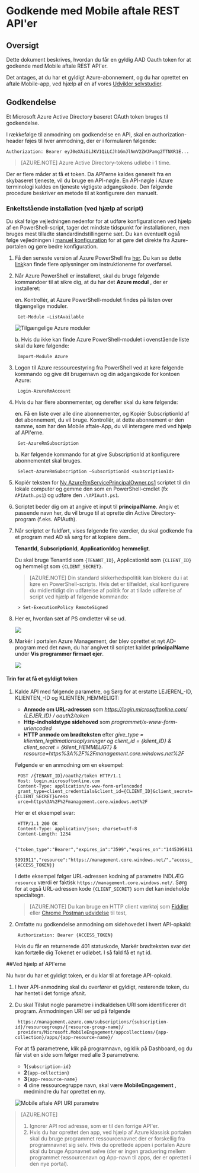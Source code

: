 <properties 
    pageTitle="Godkende med Mobile aftale REST API'er"
    description="Beskriver, hvordan du vil godkende med Azure Mobile aftale REST API'er" 
    services="mobile-engagement" 
    documentationCenter="mobile" 
    authors="piyushjo"
    manager="erikre"
    editor=""/>

<tags
    ms.service="mobile-engagement"
    ms.devlang="na"
    ms.topic="article"
    ms.tgt_pltfrm="mobile-multiple"
    ms.workload="mobile" 
    ms.date="10/05/2016"
    ms.author="wesmc;ricksal"/>

# <a name="authenticate-with-mobile-engagement-rest-apis"></a>Godkende med Mobile aftale REST API'er

## <a name="overview"></a>Oversigt

Dette dokument beskrives, hvordan du får en gyldig AAD Oauth token for at godkende med Mobile aftale REST API'er. 

Det antages, at du har et gyldigt Azure-abonnement, og du har oprettet en aftale Mobile-app, ved hjælp af en af vores [Udvikler selvstudier](mobile-engagement-windows-store-dotnet-get-started.md).

## <a name="authentication"></a>Godkendelse

Et Microsoft Azure Active Directory baseret OAuth token bruges til godkendelse. 

I rækkefølge til anmodning om godkendelse en API, skal en authorization-header føjes til hver anmodning, der er i formularen følgende:

    Authorization: Bearer eyJ0eXAiOiJKV1QiLCJhbGmJlNmV2ZWJPamg2TTNXR1E...

>[AZURE.NOTE] Azure Active Directory-tokens udløbe i 1 time.

Der er flere måder at få et token. Da API'erne kaldes generelt fra en skybaseret tjeneste, vil du bruge en API-nøgle. En API-nøgle i Azure terminologi kaldes en tjeneste vigtigste adgangskode. Den følgende procedure beskriver en metode til at konfigurere den manuelt.

### <a name="one-time-setup-using-script"></a>Enkeltstående installation (ved hjælp af script)

Du skal følge vejledningen nedenfor for at udføre konfigurationen ved hjælp af en PowerShell-script, tager det mindste tidspunkt for installationen, men bruges mest tilladte standardindstillingerne sæt. Du kan eventuelt også følge vejledningen i [manuel konfiguration](mobile-engagement-api-authentication-manual.md) for at gøre det direkte fra Azure-portalen og gøre bedre konfiguration. 

1. Få den seneste version af Azure PowerShell fra [her](http://aka.ms/webpi-azps). Du kan se dette [link](../powershell-install-configure.md)kan finde flere oplysninger om instruktionerne for overførsel.  

2. Når Azure PowerShell er installeret, skal du bruge følgende kommandoer til at sikre dig, at du har det **Azure modul** , der er installeret:

    en. Kontrollér, at Azure PowerShell-modulet findes på listen over tilgængelige moduler. 
    
        Get-Module –ListAvailable 

    ![Tilgængelige Azure moduler][1]
        
    b. Hvis du ikke kan finde Azure PowerShell-modulet i ovenstående liste skal du køre følgende:
        
        Import-Module Azure 
        
3. Logon til Azure ressourcestyring fra PowerShell ved at køre følgende kommando og give dit brugernavn og din adgangskode for kontoen Azure: 
        
        Login-AzureRmAccount

4. Hvis du har flere abonnementer, og derefter skal du køre følgende:

    en. Få en liste over alle dine abonnementer, og Kopiér SubscriptionId af det abonnement, du vil bruge. Kontrollér, at dette abonnement er den samme, som har den Mobile aftale-App, du vil interagere med ved hjælp af API'erne. 

        Get-AzureRmSubscription

    b. Kør følgende kommando for at give SubscriptionId at konfigurere abonnementet skal bruges.

        Select-AzureRmSubscription –SubscriptionId <subscriptionId>

5. Kopiér teksten for [Ny AzureRmServicePrincipalOwner.ps1](https://raw.githubusercontent.com/matt-gibbs/azbits/master/src/New-AzureRmServicePrincipalOwner.ps1) scriptet til din lokale computer og gemme den som en PowerShell-cmdlet (fx `APIAuth.ps1`) og udføre den `.\APIAuth.ps1`. 
    
6. Scriptet beder dig om at angive et input til **principalName**. Angiv et passende navn her, du vil bruge til at oprette din Active Directory-program (f.eks. APIAuth). 

7. Når scriptet er fuldført, vises følgende fire værdier, du skal godkende fra et program med AD så sørg for at kopiere dem.. 
        
    **TenantId**, **SubscriptionId**, **ApplicationId**og **hemmeligt**.

    Du skal bruge TenantId som `{TENANT_ID}`, ApplicationId som `{CLIENT_ID}` og hemmeligt som `{CLIENT_SECRET}`.

    > [AZURE.NOTE] Din standard sikkerhedspolitik kan blokere du i at køre en PowerShell-scripts. Hvis det er tilfældet, skal konfigurere du midlertidigt din udførelse af politik for at tillade udførelse af script ved hjælp af følgende kommando:

        > Set-ExecutionPolicy RemoteSigned

8. Her er, hvordan sæt af PS cmdletter vil se ud. 

    ![][3]

9. Markér i portalen Azure Management, der blev oprettet et nyt AD-program med det navn, du har angivet til scriptet kaldet **principalName** under **Vis programmer firmaet ejer**.

    ![][4]

#### <a name="steps-to-get-a-valid-token"></a>Trin for at få et gyldigt token

1. Kalde API med følgende parametre, og Sørg for at erstatte LEJEREN\_-ID, KLIENTEN\_-ID og KLIENTEN\_HEMMELIGT:

    - **Anmode om URL-adressen** som *https://login.microsoftonline.com/ {LEJER\_ID} / oauth2/token*
    - **Http-indholdstype sidehoved** som *programmet/x-www-form-urlencoded*
    - **HTTP anmode om brødteksten** efter *give\_type = klienten\_legitimationsoplysninger og client_id = {klient\_ID} & client_secret = {klient\_HEMMELIGT} & resource=https%3A%2F%2Fmanagement.core.windows.net%2F*

    Følgende er en anmodning om en eksempel:

        POST /{TENANT_ID}/oauth2/token HTTP/1.1
        Host: login.microsoftonline.com
        Content-Type: application/x-www-form-urlencoded
        grant_type=client_credentials&client_id={CLIENT_ID}&client_secret={CLIENT_SECRET}&reso
        urce=https%3A%2F%2Fmanagement.core.windows.net%2F

    Her er et eksempel svar:

        HTTP/1.1 200 OK
        Content-Type: application/json; charset=utf-8
        Content-Length: 1234
    
        {"token_type":"Bearer","expires_in":"3599","expires_on":"1445395811","not_before":"144
        5391911","resource":"https://management.core.windows.net/","access_token":{ACCESS_TOKEN}}

    I dette eksempel følger URL-adressen kodning af parametre INDLÆG `resource` værdi er faktisk `https://management.core.windows.net/`. Sørg for at også URL-adressen kode `{CLIENT_SECRET}` som det kan indeholde specialtegn.

    > [AZURE.NOTE] Du kan bruge en HTTP client værktøj som [Fiddler](http://www.telerik.com/fiddler) eller [Chrome Postman udvidelse](https://chrome.google.com/webstore/detail/postman/fhbjgbiflinjbdggehcddcbncdddomop) til test, 

2. Omfatte nu godkendelse anmodning om sidehovedet i hvert API-opkald:

        Authorization: Bearer {ACCESS_TOKEN}

    Hvis du får en returnerede 401 statuskode, Markér brødteksten svar det kan fortælle dig Tokenet er udløbet. I så fald få et nyt id.

##<a name="using-the-apis"></a>Ved hjælp af API'erne

Nu hvor du har et gyldigt token, er du klar til at foretage API-opkald.

1. I hver API-anmodning skal du overfører et gyldigt, resterende token, du har hentet i det forrige afsnit.

2. Du skal Tilslut nogle parametre i indkaldelsen URI som identificerer dit program. Anmodningen URI ser ud på følgende

        https://management.azure.com/subscriptions/{subscription-id}/resourcegroups/{resource-group-name}/
        providers/Microsoft.MobileEngagement/appcollections/{app-collection}/apps/{app-resource-name}/

    For at få parametrene, klik på programnavn, og klik på Dashboard, og du får vist en side som følger med alle 3 parametrene.

    - **1**`{subscription-id}`
    - **2**`{app-collection}`
    - **3**`{app-resource-name}`
    - **4** dine ressourcegruppe navn, skal være **MobileEngagement** , medmindre du har oprettet en ny. 

    ![Mobile aftale API URI parametre][2]

>[AZURE.NOTE] <br/>
>1. Ignorer API rod adresse, som er til den forrige API'er.<br/>
>2. Hvis du har oprettet den app, ved hjælp af Azure klassisk portalen skal du bruge programmet ressourcenavnet der er forskellig fra programnavnet sig selv. Hvis du oprettede appen i portalen Azure skal du bruge Appnavnet selve (der er ingen graduering mellem programmet ressourcenavn og App-navn til apps, der er oprettet i den nye portal).  

<!-- Images -->
[1]: ./media/mobile-engagement-api-authentication/azure-module.png
[2]: ./media/mobile-engagement-api-authentication/mobile-engagement-api-uri-params.png
[3]: ./media/mobile-engagement-api-authentication/ps-cmdlets.png
[4]: ./media/mobile-engagement-api-authentication/ad-app-creation.png



